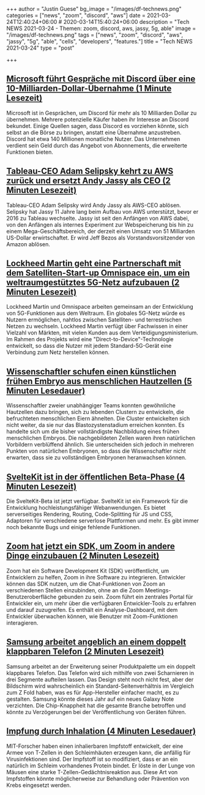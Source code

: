 +++
author = "Justin Guese"
bg_image = "/images/df-technews.png"
categories = ["news", "zoom", "discord", "aws"]
date = 2021-03-24T12:40:24+06:00 # 2020-03-14T15:40:24+06:00
description = "Tech NEWS 2021-03-24 - Themen: zoom, discord, aws, jassy, 5g, able"
image = "/images/df-technews.png"
tags = ["news", "zoom", "discord", "aws", "jassy", "5g", "able", "cells", "developers", "features."]
title = "Tech NEWS 2021-03-24"
type = "post"

+++

## [Microsoft führt Gespräche mit Discord über eine 10-Milliarden-Dollar-Übernahme (1 Minute Lesezeit)](https://www.theverge.com/2021/3/22/22345792/microsoft-discord-acquisition-report-10-billion)

 Microsoft ist in Gesprächen, um Discord für mehr als 10 Milliarden Dollar zu übernehmen. Mehrere potenzielle Käufer haben ihr Interesse an Discord bekundet. Einige Quellen sagen, dass Discord es vorziehen könnte, sich selbst an die Börse zu bringen, anstatt eine Übernahme anzustreben. Discord hat etwa 140 Millionen monatliche Nutzer. Das Unternehmen verdient sein Geld durch das Angebot von Abonnements, die erweiterte Funktionen bieten.

## [Tableau-CEO Adam Selipsky kehrt zu AWS zurück und ersetzt Andy Jassy als CEO (2 Minuten Lesezeit)](https://techcrunch.com/2021/03/23/tableau-ceo-adam-selipsky-is-returning-to-aws-to-replace-andy-jassy-as-ceo/)

 Tableau-CEO Adam Selipsky wird Andy Jassy als AWS-CEO ablösen. Selipsky hat Jassy 11 Jahre lang beim Aufbau von AWS unterstützt, bevor er 2016 zu Tableau wechselte. Jassy ist seit den Anfängen von AWS dabei, von den Anfängen als internes Experiment zur Webspeicherung bis hin zu einem Mega-Geschäftsbereich, der derzeit einen Umsatz von 51 Milliarden US-Dollar erwirtschaftet. Er wird Jeff Bezos als Vorstandsvorsitzender von Amazon ablösen.

## [Lockheed Martin geht eine Partnerschaft mit dem Satelliten-Start-up Omnispace ein, um ein weltraumgestütztes 5G-Netz aufzubauen (2 Minuten Lesezeit)](https://www.cnbc.com/2021/03/23/lockheed-martin-partners-with-omnispace-for-satellite-5g-network.html)

 Lockheed Martin und Omnispace arbeiten gemeinsam an der Entwicklung von 5G-Funktionen aus dem Weltraum. Ein globales 5G-Netz würde es Nutzern ermöglichen, nahtlos zwischen Satelliten- und terrestrischen Netzen zu wechseln. Lockheed Martin verfügt über Fachwissen in einer Vielzahl von Märkten, mit vielen Kunden aus dem Verteidigungsministerium. Im Rahmen des Projekts wird eine "Direct-to-Device"-Technologie entwickelt, so dass die Nutzer mit jedem Standard-5G-Gerät eine Verbindung zum Netz herstellen können.

## [Wissenschaftler schufen einen künstlichen frühen Embryo aus menschlichen Hautzellen (5 Minuten Lesedauer)](https://singularityhub.com/2021/03/23/scientists-created-an-artificial-early-embryo-from-human-skin-cells/)

 Wissenschaftler zweier unabhängiger Teams konnten gewöhnliche Hautzellen dazu bringen, sich zu lebenden Clustern zu entwickeln, die befruchteten menschlichen Eiern ähnelten. Die Cluster entwickelten sich nicht weiter, da sie nur das Blastozystenstadium erreichen konnten. Es handelte sich um die bisher vollständigste Nachbildung eines frühen menschlichen Embryos. Die nachgebildeten Zellen waren ihren natürlichen Vorbildern verblüffend ähnlich. Sie unterscheiden sich jedoch in mehreren Punkten von natürlichen Embryonen, so dass die Wissenschaftler nicht erwarten, dass sie zu vollständigen Embryonen heranwachsen können.

## [SvelteKit ist in der öffentlichen Beta-Phase (4 Minuten Lesezeit)](https://svelte.dev/blog/sveltekit-beta)

 Die SvelteKit-Beta ist jetzt verfügbar. SvelteKit ist ein Framework für die Entwicklung hochleistungsfähiger Webanwendungen. Es bietet serverseitiges Rendering, Routing, Code-Splitting für JS und CSS, Adaptoren für verschiedene serverlose Plattformen und mehr. Es gibt immer noch bekannte Bugs und einige fehlende Funktionen.

## [Zoom hat jetzt ein SDK, um Zoom in andere Dinge einzubauen (2 Minuten Lesezeit)](https://www.theverge.com/2021/3/23/22347023/zoom-sdk-developers-announced-apps-audio-video-features-software)

 Zoom hat ein Software Development Kit (SDK) veröffentlicht, um Entwicklern zu helfen, Zoom in ihre Software zu integrieren. Entwickler können das SDK nutzen, um die Chat-Funktionen von Zoom an verschiedenen Stellen einzubinden, ohne an die Zoom Meetings-Benutzeroberfläche gebunden zu sein. Zoom führt ein zentrales Portal für Entwickler ein, um mehr über die verfügbaren Entwickler-Tools zu erfahren und darauf zuzugreifen. Es enthält ein Analyse-Dashboard, mit dem Entwickler überwachen können, wie Benutzer mit Zoom-Funktionen interagieren.

## [Samsung arbeitet angeblich an einem doppelt klappbaren Telefon (2 Minuten Lesezeit)](https://www.theverge.com/2021/3/22/22344974/samsung-double-fold-phone-design-chip-shortage)

 Samsung arbeitet an der Erweiterung seiner Produktpalette um ein doppelt klappbares Telefon. Das Telefon wird sich mithilfe von zwei Scharnieren in drei Segmente aufteilen lassen. Das Design steht noch nicht fest, aber der Bildschirm wird wahrscheinlich ein Standard-Seitenverhältnis im Vergleich zum Z Fold haben, was es für App-Hersteller einfacher macht, es zu gestalten. Samsung könnte dieses Jahr auf ein neues Galaxy Note verzichten. Die Chip-Knappheit hat die gesamte Branche betroffen und könnte zu Verzögerungen bei der Veröffentlichung von Geräten führen.

## [Impfung durch Inhalation (4 Minuten Lesedauer)](https://news.mit.edu/2021/vaccination-inhalation-0319)

 MIT-Forscher haben einen inhalierbaren Impfstoff entwickelt, der eine Armee von T-Zellen in den Schleimhäuten erzeugen kann, die anfällig für Virusinfektionen sind. Der Impfstoff ist so modifiziert, dass er an ein natürlich im Schleim vorhandenes Protein bindet. Er löste in der Lunge von Mäusen eine starke T-Zellen-Gedächtnisreaktion aus. Diese Art von Impfstoffen könnte möglicherweise zur Behandlung oder Prävention von Krebs eingesetzt werden.

